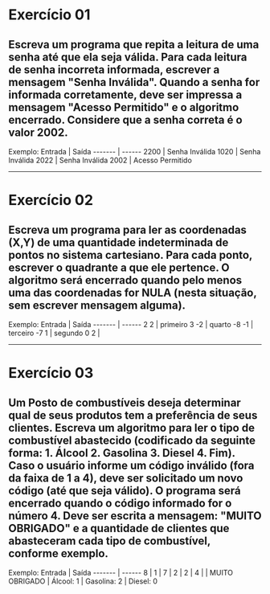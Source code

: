 # Exercício 01
## Escreva um programa que repita a leitura de uma senha até que ela seja válida. Para cada leitura de senha incorreta informada, escrever a mensagem "Senha Inválida". Quando a senha for informada corretamente, deve ser impressa a mensagem "Acesso Permitido" e o algoritmo encerrado. Considere que a senha correta é o valor 2002.

Exemplo:
Entrada | Saída
------- | ------
2200    | Senha Inválida
1020    | Senha Inválida
2022    | Senha Inválida
2002    | Acesso Permitido

---

# Exercício 02
## Escreva um programa para ler as coordenadas (X,Y) de uma quantidade indeterminada de pontos no sistema cartesiano. Para cada ponto, escrever o quadrante a que ele pertence. O algoritmo será encerrado quando pelo menos uma das coordenadas for NULA (nesta situação, sem escrever mensagem alguma).

Exemplo:
Entrada | Saída
------- | ------
2 2     | primeiro
3 -2    | quarto
-8 -1   | terceiro
-7 1    | segundo
0 2     |

---

# Exercício 03
## Um Posto de combustíveis deseja determinar qual de seus produtos tem a preferência de seus clientes. Escreva um algoritmo para ler o tipo de combustível abastecido (codificado da seguinte forma: 1. Álcool 2. Gasolina 3. Diesel 4. Fim). Caso o usuário informe um código inválido (fora da faixa de 1 a 4), deve ser solicitado um novo código (até que seja válido). O programa será encerrado quando o código informado for o número 4. Deve ser escrita a mensagem: "MUITO OBRIGADO" e a quantidade de clientes que abasteceram cada tipo de combustível, conforme exemplo.

Exemplo:
Entrada | Saída
------- | ------
8       |
1       |
7       |
2       |
2       |
4       |
        | MUITO OBRIGADO
        | Álcool: 1
        | Gasolina: 2
        | Diesel: 0
